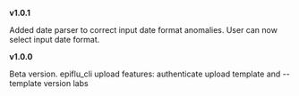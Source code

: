 **v1.0.1**

Added date parser to correct input date format anomalies. User can now
    select input date format.

**v1.0.0**

Beta version.
epiflu_cli upload features:
    authenticate
    upload
    template and --template
    version
    labs
